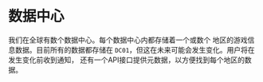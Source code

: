 # 数据中心

我们在全球有数个数据中心。每个数据中心内都存储着一个或数个
地区的游戏信息数据。目前所有的数据都存储在
`DC01`，但这在未来可能会发生变化。用户将在发生变化前收到通知，
还有一个API接口提供元数据，以方便找到每个地区的数据。 
